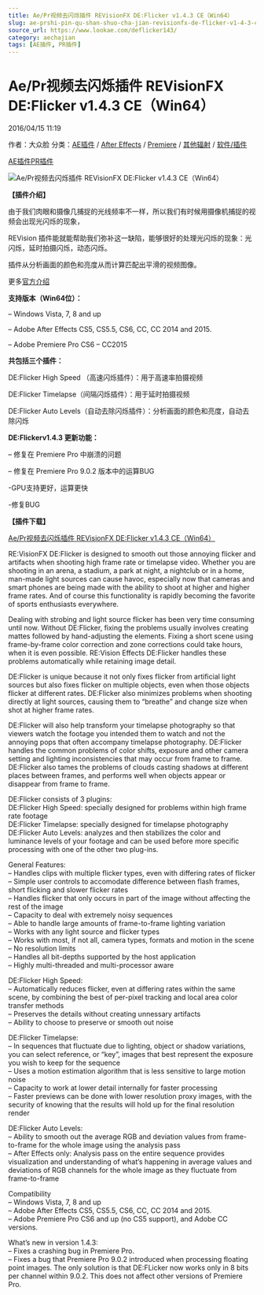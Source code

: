 ```yaml
---
title: Ae/Pr视频去闪烁插件 REVisionFX DE:Flicker v1.4.3 CE（Win64）
slug: ae-prshi-pin-qu-shan-shuo-cha-jian-revisionfx-de-flicker-v1-4-3-ce-win64
source_url: https://www.lookae.com/deflicker143/
category: aechajian
tags: [AE插件, PR插件]
---
```

# Ae/Pr视频去闪烁插件 REVisionFX DE:Flicker v1.4.3 CE（Win64）

2016/04/15 11:19

作者：大众脸
分类：[AE插件](https://www.lookae.com/after-effects/aechajian/) / [After Effects](https://www.lookae.com/after-effects/) / [Premiere](https://www.lookae.com/qitarjcj/premierezy/) / [其他辐射](https://www.lookae.com/others/) / [软件/插件](https://www.lookae.com/qitarjcj/)

[AE插件](https://www.lookae.com/tag/ae%e6%8f%92%e4%bb%b6/)[PR插件](https://www.lookae.com/tag/pr%e6%8f%92%e4%bb%b6/)

![Ae/Pr视频去闪烁插件 REVisionFX DE:Flicker v1.4.3 CE（Win64）](https://www.lookae.com/wp-content/uploads/2014/11/Flicker12.jpg "Ae/Pr视频去闪烁插件 REVisionFX DE:Flicker v1.4.3 CE（Win64）-LookAE.com")

**【插件介绍】**

由于我们肉眼和摄像几捕捉的光线频率不一样，所以我们有时候用摄像机捕捉的视频会出现光闪烁的现象，

REVision 插件能就能帮助我们弥补这一缺陷，能够很好的处理光闪烁的现象：光闪烁，延时拍摄闪烁，动态闪烁。

插件从分析画面的颜色和亮度从而计算匹配出平滑的视频图像。

更多[官方介绍](http://www.revisionfx.com/products/deflicker/overview/)

**支持版本（Win64位）：**

– Windows Vista, 7, 8 and up

– Adobe After Effects CS5, CS5.5, CS6, CC, CC 2014 and 2015.

– Adobe Premiere Pro CS6 – CC2015

**共包括三个插件：**

DE:Flicker High Speed （高速闪烁插件）：用于高速率拍摄视频

DE:Flicker Timelapse（间隔闪烁插件）：用于延时拍摄视频

DE:Flicker Auto Levels（自动去除闪烁插件）：分析画面的颜色和亮度，自动去除闪烁

**DE:Flickerv1.4.3 更新功能：**

– 修复在 Premiere Pro 中崩溃的问题

– 修复在 Premiere Pro 9.0.2 版本中的运算BUG

-GPU支持更好，运算更快

-修复BUG

**【插件下载】**

[Ae/Pr视频去闪烁插件 REVisionFX DE:Flicker v1.4.3 CE（Win64）](http://lookae.ctfile.com/fs/gWy148237322)

RE:VisionFX DE:Flicker is designed to smooth out those annoying flicker and artifacts when shooting high frame rate or timelapse video. Whether you are shooting in an arena, a stadium, a park at night, a nightclub or in a home, man-made light sources can cause havoc, especially now that cameras and smart phones are being made with the ability to shoot at higher and higher frame rates. And of course this functionality is rapidly becoming the favorite of sports enthusiasts everywhere.

Dealing with strobing and light source flicker has been very time consuming until now. Without DE:Flicker, fixing the problems usually involves creating mattes followed by hand-adjusting the elements. Fixing a short scene using frame-by-frame color correction and zone corrections could take hours, when it is even possible. RE:Vision Effects DE:Flicker handles these problems automatically while retaining image detail.

DE:Flicker is unique because it not only fixes flicker from artificial light sources but also fixes flicker on multiple objects, even when those objects flicker at different rates. DE:Flicker also minimizes problems when shooting directly at light sources, causing them to “breathe” and change size when shot at higher frame rates.

DE:Flicker will also help transform your timelapse photography so that viewers watch the footage you intended them to watch and not the annoying pops that often accompany timelapse photography. DE:Flicker handles the common problems of color shifts, exposure and other camera setting and lighting inconsistencies that may occur from frame to frame. DE:Flicker also tames the problems of clouds casting shadows at different places between frames, and performs well when objects appear or disappear from frame to frame.

DE:Flicker consists of 3 plugins:  
DE:Flicker High Speed: specially designed for problems within high frame rate footage  
DE:Flicker Timelapse: specially designed for timelapse photography  
DE:Flicker Auto Levels: analyzes and then stabilizes the color and luminance levels of your footage and can be used before more specific processing with one of the other two plug-ins.

General Features:  
– Handles clips with multiple flicker types, even with differing rates of flicker  
– Simple user controls to accomodate difference between flash frames, short flicking and slower flicker rates  
– Handles flicker that only occurs in part of the image without affecting the rest of the image  
– Capacity to deal with extremely noisy sequences  
– Able to handle large amounts of frame-to-frame lighting variation  
– Works with any light source and flicker types  
– Works with most, if not all, camera types, formats and motion in the scene  
– No resolution limits  
– Handles all bit-depths supported by the host application  
– Highly multi-threaded and multi-processor aware

DE:Flicker High Speed:  
– Automatically reduces flicker, even at differing rates within the same scene, by combining the best of per-pixel tracking and local area color transfer methods  
– Preserves the details without creating unnessary artifacts  
– Ability to choose to preserve or smooth out noise

DE:Flicker Timelapse:  
– In sequences that fluctuate due to lighting, object or shadow variations, you can select reference, or “key”, images that best represent the exposure you wish to keep for the sequence  
– Uses a motion estimation algorithm that is less sensitive to large motion noise  
– Capacity to work at lower detail internally for faster processing  
– Faster previews can be done with lower resolution proxy images, with the security of knowing that the results will hold up for the final resolution render

DE:Flicker Auto Levels:  
– Ability to smooth out the average RGB and deviation values from frame-to-frame for the whole image using the analysis pass  
– After Effects only: Analysis pass on the entire sequence provides visualization and understanding of what’s happening in average values and deviations of RGB channels for the whole image as they fluctuate from frame-to-frame

Compatibility  
– Windows Vista, 7, 8 and up  
– Adobe After Effects CS5, CS5.5, CS6, CC, CC 2014 and 2015.  
– Adobe Premiere Pro CS6 and up (no CS5 support), and Adobe CC versions.

What’s new in version 1.4.3:  
– Fixes a crashing bug in Premiere Pro.  
– Fixes a bug that Premiere Pro 9.0.2 introduced when processing floating point images. The only solution is that DE:FLicker now works only in 8 bits per channel within 9.0.2. This does not affect other versions of Premiere Pro.
